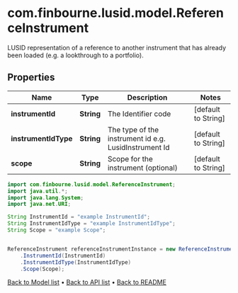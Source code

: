 # com.finbourne.lusid.model.ReferenceInstrument
LUSID representation of a reference to another instrument that has already been loaded (e.g. a lookthrough to a portfolio).

## Properties

Name | Type | Description | Notes
------------ | ------------- | ------------- | -------------
**instrumentId** | **String** | The Identifier code | [default to String]
**instrumentIdType** | **String** | The type of the instrument id e.g. LusidInstrument Id | [default to String]
**scope** | **String** | Scope for the instrument (optional) | [default to String]

```java
import com.finbourne.lusid.model.ReferenceInstrument;
import java.util.*;
import java.lang.System;
import java.net.URI;

String InstrumentId = "example InstrumentId";
String InstrumentIdType = "example InstrumentIdType";
String Scope = "example Scope";


ReferenceInstrument referenceInstrumentInstance = new ReferenceInstrument()
    .InstrumentId(InstrumentId)
    .InstrumentIdType(InstrumentIdType)
    .Scope(Scope);
```


[Back to Model list](../README.md#documentation-for-models) &#8226; [Back to API list](../README.md#documentation-for-api-endpoints) &#8226; [Back to README](../README.md)
